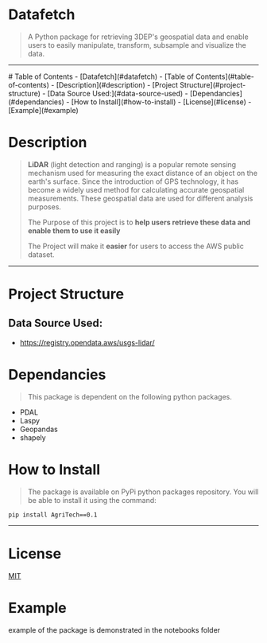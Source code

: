 # Datafetch
> A Python package for retrieving 3DEP's geospatial data and enable users to easily manipulate, transform, subsample and visualize the data. 
<hr>
# Table of Contents
- [Datafetch](#datafetch)
- [Table of Contents](#table-of-contents)
- [Description](#description)
- [Project Structure](#project-structure)
  - [Data Source Used:](#data-source-used)
- [Dependancies](#dependancies)
- [How to Install](#how-to-install)
- [License](#license)
- [Example](#example)

# Description
> **LiDAR** (light detection and ranging) is a popular remote sensing mechanism used for measuring the exact distance of an object on the earth's surface. Since the introduction of GPS technology, it has become a widely used method for calculating accurate geospatial measurements. These geospatial data are used for different analysis purposes.
>
>The Purpose of this project is to **help users retrieve these data and enable them to use it easily**
>
>The Project will make it **easier** for users to access the AWS public dataset. 

<hr>

# Project Structure

## Data Source Used:
- https://registry.opendata.aws/usgs-lidar/

# Dependancies

>This package is dependent on the following python packages.

* PDAL
* Laspy
* Geopandas
* shapely
# How to Install
>The package is available on PyPi python packages repository. You will be able to install it using the command:
```
pip install AgriTech==0.1
```
<hr>

# License
[MIT](https://github.com/nebasam/AgriTech---USGS-LIDAR-package)

# Example
example of the package is demonstrated in the notebooks folder 
